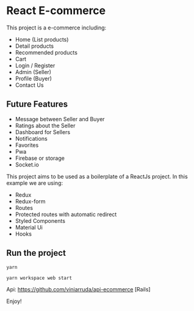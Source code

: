 # React E-commerce

This project is a e-commerce including:

- Home (List products)
- Detail products
- Recommended products
- Cart
- Login / Register
- Admin (Seller)
- Profile (Buyer)
- Contact Us

## Future Features

- Message between Seller and Buyer
- Ratings about the Seller
- Dashboard for Sellers
- Notifications
- Favorites
- Pwa
- Firebase or storage
- Socket.io

This project aims to be used as a boilerplate of a ReactJs project.
In this example we are using:

- Redux
- Redux-form
- Routes
- Protected routes with automatic redirect
- Styled Components
- Material Ui
- Hooks

## Run the project

`yarn`

`yarn workspace web start`

Api: https://github.com/viniarruda/api-ecommerce [Rails]

Enjoy!
